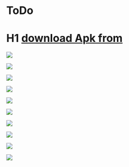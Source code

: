 ToDo
=======

# H1 [download Apk from ](https://github.com/Anilugale/ToDo/blob/master/Todo.apk)

![](smaple.png)


![](screens/s1.png)


![](screens/s2.png)


![](screens/s3.png)


![](screens/s4.png)


![](screens/s5.png)


![](screens/s6.png)


![](screens/s7.png)


![](screens/s8.png)


![](screens/s9.png)